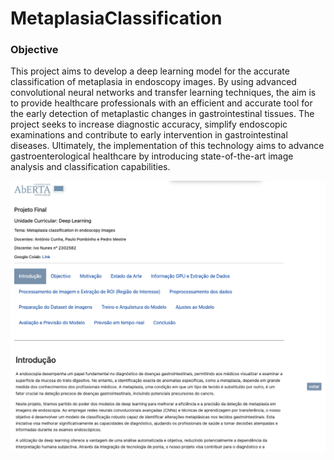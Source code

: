 # MetaplasiaClassification

### Objective
This project aims to develop a deep learning model for the accurate classification of metaplasia in endoscopy images. By using advanced convolutional neural networks and transfer learning techniques, the aim is to provide healthcare professionals with an efficient and accurate tool for the early detection of metaplastic changes in gastrointestinal tissues. The project seeks to increase diagnostic accuracy, simplify endoscopic examinations and contribute to early intervention in gastrointestinal diseases. Ultimately, the implementation of this technology aims to advance gastroenterological healthcare by introducing state-of-the-art image analysis and classification capabilities.

![](https://github.com/inunes1904/MetaplasiaClassification/blob/main/image.png?raw=true)
